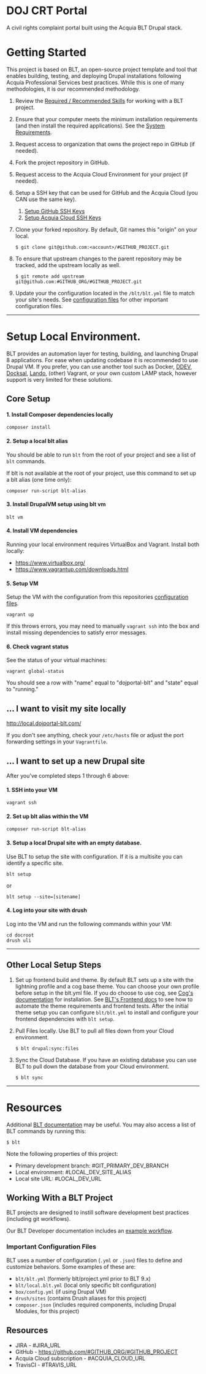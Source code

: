 # DOJ CRT Portal

A civil rights complaint portal built using the Acquia BLT Drupal stack.

# Getting Started

This project is based on BLT, an open-source project template and tool that enables building, testing, and deploying Drupal installations following Acquia Professional Services best practices. While this is one of many methodologies, it is our recommended methodology.

1. Review the [Required / Recommended Skills](https://docs.acquia.com/blt/developer/skills/) for working with a BLT project.
2. Ensure that your computer meets the minimum installation requirements (and then install the required applications). See the [System Requirements](https://docs.acquia.com/blt/install/).
3. Request access to organization that owns the project repo in GitHub (if needed).
4. Fork the project repository in GitHub.
5. Request access to the Acquia Cloud Environment for your project (if needed).
6. Setup a SSH key that can be used for GitHub and the Acquia Cloud (you CAN use the same key).
    1. [Setup GitHub SSH Keys](https://help.github.com/articles/adding-a-new-ssh-key-to-your-github-account/)
    2. [Setup Acquia Cloud SSH Keys](https://docs.acquia.com/acquia-cloud/ssh/generate)
7. Clone your forked repository. By default, Git names this "origin" on your local.
    ```
    $ git clone git@github.com:<account>/#GITHUB_PROJECT.git
    ```
8. To ensure that upstream changes to the parent repository may be tracked, add the upstream locally as well.
    ```
    $ git remote add upstream git@github.com:#GITHUB_ORG/#GITHUB_PROJECT.git
    ```

9. Update your the configuration located in the `/blt/blt.yml` file to match your site's needs. See [configuration files](#important-configuration-files) for other important configuration files.


----
# Setup Local Environment.

BLT provides an automation layer for testing, building, and launching Drupal 8 applications. For ease when updating codebase it is recommended to use  Drupal VM. If you prefer, you can use another tool such as Docker, [DDEV](https://docs.acquia.com/blt/install/alt-env/ddev/), [Docksal](https://docs.acquia.com/blt/install/alt-env/docksal/), [Lando](https://docs.acquia.com/blt/install/alt-env/lando/), (other) Vagrant, or your own custom LAMP stack, however support is very limited for these solutions.

## Core Setup

#### 1. Install Composer dependencies locally

```
composer install
```

#### 2. Setup a local blt alias

You should be able to run `blt` from the root of your project and see a list of `blt` commands.

If blt is not available at the root of your project, use this command to set up a blt alias (one time only):

```
composer run-script blt-alias
```

#### 3. Install DrupalVM setup using blt vm

```
blt vm
```

#### 4. Install VM dependencies

Running your local environment requires VirtualBox and Vagrant. Install both locally:

- https://www.virtualbox.org/
- https://www.vagrantup.com/downloads.html

#### 5. Setup VM

Setup the VM with the configuration from this repositories [configuration files](#important-configuration-files).

```
vagrant up
```

If this throws errors, you may need to manually `vagrant ssh` into the box and install missing dependencies to satisfy error messages.

#### 6. Check vagrant status

See the status of your virtual machines:

```
vagrant global-status
```

You should see a row with "name" equal to "dojportal-blt" and "state" equal to "running."

## ... I want to visit my site locally

http://local.dojportal-blt.com/

If you don't see anything, check your `/etc/hosts` file or adjust the port forwarding settings in your `Vagrantfile`.

## ... I want to set up a new Drupal site

After you've completed steps 1 through 6 above:

#### 1. SSH into your VM

```
vagrant ssh
```

#### 2. Set up blt alias within the VM

```
composer run-script blt-alias
```

#### 3. Setup a local Drupal site with an empty database.
Use BLT to setup the site with configuration.  If it is a multisite you can identify a specific site.

```
blt setup
```
or

```
blt setup --site=[sitename]
```

#### 4. Log into your site with drush

Log into the VM and run the following commands within your VM:

```
cd docroot
drush uli
```

---
## Other Local Setup Steps

1. Set up frontend build and theme.
By default BLT sets up a site with the lightning profile and a cog base theme. You can choose your own profile before setup in the blt.yml file. If you do choose to use cog, see [Cog's documentation](https://github.com/acquia-pso/cog/blob/8.x-1.x/STARTERKIT/README.md#create-cog-sub-theme) for installation.
See [BLT's Frontend docs](https://docs.acquia.com/blt/developer/frontend/) to see how to automate the theme requirements and frontend tests.
After the initial theme setup you can configure `blt/blt.yml` to install and configure your frontend dependencies with `blt setup`.

2. Pull Files locally.
Use BLT to pull all files down from your Cloud environment.

   ```
   $ blt drupal:sync:files
   ```

3. Sync the Cloud Database.
If you have an existing database you can use BLT to pull down the database from your Cloud environment.
   ```
   $ blt sync
   ```


---

# Resources

Additional [BLT documentation](https://docs.acquia.com/blt/) may be useful. You may also access a list of BLT commands by running this:
```
$ blt
```

Note the following properties of this project:
* Primary development branch: #GIT_PRIMARY_DEV_BRANCH
* Local environment: #LOCAL_DEV_SITE_ALIAS
* Local site URL: #LOCAL_DEV_URL

## Working With a BLT Project

BLT projects are designed to instill software development best practices (including git workflows).

Our BLT Developer documentation includes an [example workflow](https://docs.acquia.com/blt/developer/dev-workflow/).

### Important Configuration Files

BLT uses a number of configuration (`.yml` or `.json`) files to define and customize behaviors. Some examples of these are:

* `blt/blt.yml` (formerly blt/project.yml prior to BLT 9.x)
* `blt/local.blt.yml` (local only specific blt configuration)
* `box/config.yml` (if using Drupal VM)
* `drush/sites` (contains Drush aliases for this project)
* `composer.json` (includes required components, including Drupal Modules, for this project)

## Resources

* JIRA - #JIRA_URL
* GitHub - https://github.com/#GITHUB_ORG/#GITHUB_PROJECT
* Acquia Cloud subscription - #ACQUIA_CLOUD_URL
* TravisCI - #TRAVIS_URL
